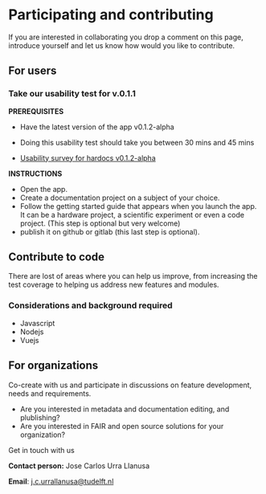 # Participating and contributing
If you are interested in collaborating you drop a comment on this page, introduce yourself and let us know how would you like to contribute.

## For users
### Take our usability test for v.0.1.1
**PREREQUISITES**
- Have the latest version of the app v0.1.2-alpha
- Doing this usability test should take you between 30 mins and 45 mins

- [Usability survey for hardocs v0.1.2-alpha](https://docs.google.com/forms/d/e/1FAIpQLSfbYJWQY6nNiOPkqy04jhKPzIBVoOE3jMptKHTk-Q5KS4B1PQ/viewform)


**INSTRUCTIONS**
- Open the app.
- Create a documentation project on a subject of your choice.
- Follow the getting started guide that appears when you launch the app. It can be a hardware project, a scientific experiment or even a code project.
(This step is optional but very welcome)
- publish it on github or gitlab (this last step is optional).

## Contribute to code
There are lost of areas where you can help us improve, from increasing the test coverage to helping us address new features and modules.

### Considerations and background required
- Javascript
- Nodejs
- Vuejs

## For organizations
Co-create with us and participate in discussions on feature development, needs and requirements.
- Are you interested in metadata and documentation editing, and plublishing?
- Are you interested in FAIR and open source solutions for your organization?

Get in touch with us

**Contact person:** Jose Carlos Urra Llanusa

**Email**: <a href="mailto:j.c.urrallanusa@tudelft.nl">j.c.urrallanusa@tudelft.nl</a>
